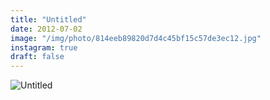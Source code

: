 ```yaml
---
title: "Untitled"
date: 2012-07-02
image: "/img/photo/814eeb89820d7d4c45bf15c57de3ec12.jpg"
instagram: true
draft: false
---
```


![Untitled](/img/photo/814eeb89820d7d4c45bf15c57de3ec12.jpg)
